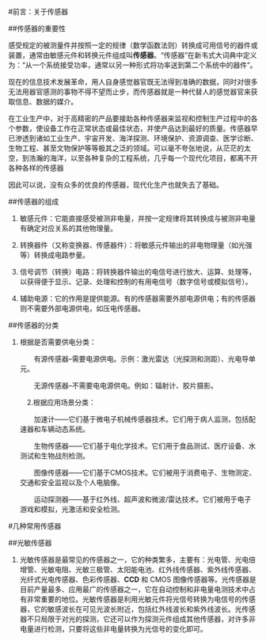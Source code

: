 #前言：关于传感器

##传感器的重要性

感受规定的被测量件并按照一定的规律（数学函数法则）转换成可用信号的器件或装置，通常由敏感元件和转换元件组成叫**传感器**。“传感器”在新韦式大词典中定义为：“从一个系统接受功率，通常以另一种形式将功率送到第二个系统中的器件”。

现在的信息技术发展革命，用人自身感觉器官既无法得到准确的数据，同时对很多无法用器官感测的事物不得不望而止步，而传感器就是一种代替人的感觉器官来获取信息、数据的媒介。

在工业生产中，对于高精密的产品要接助各种传感器来监视和控制生产过程中的各个参数，使设备工作在正常状态或最佳状态，并使产品达到最好的质量。传感器早已渗透到诸如工业生产、宇宙开发、海洋探测、环境保护、资源调查、医学诊断、生物工程、甚至文物保护等等极其之泛的领域。可以毫不夸张地说，从茫茫的太空，到浩瀚的海洋，以至各种复杂的工程系统，几乎每一个现代化项目，都离不开各种各样的传感器

因此可以说，没有众多的优良的传感器，现代化生产也就失去了基础。

##传感器的组成

1. 敏感元件：它能直接感受被测非电量，并按一定规律将其转换成与被测非电量有确定对应关系的其他物理量。

2. 转换器件（又称变换器、传感器件）：将敏感元件输出的非电物理量（如光强等）转换成电路参量。

3. 信号调节（转换）电路：将转换器件输出的电信号进行放大、运算、处理等，以获得便于显示、记录、处理和控制的有用电信号（数字信号或模拟信号）。

4. 辅助电源：它的作用是提供能源。有的传感器需要外部电源供电；有的传感器则不需要外部电源供电，如压电传感器。

##传感器的分类

1. 根据是否需要供电分类：

   &emsp;&emsp;有源传感器–需要电源供电。示例：激光雷达（光探测和测距）、光电导单元。

   &emsp;&emsp;无源传感器–不需要电电源供电。例如：辐射计、胶片摄影。

   &emsp;2.根据应用场景分类：

   &emsp;&emsp;加速计——它们基于微电子机械传感器技术。它们用于病人监测，包括配速器和车辆动态系统。

   &emsp;&emsp;生物传感器——它们基于电化学技术。它们用于食品测试、医疗设备、水测试和生物战剂检测。

   &emsp;&emsp;图像传感器——它们基于CMOS技术。它们被用于消费电子、生物测定、交通和安全监视以及个人电脑像。

   &emsp;&emsp;运动探测器——基于红外线、超声波和微波/雷达技术。它们被用于电子游戏和模拟，光激活和安全检测。	

#几种常用传感器

##光敏传感器

1. 光敏传感器是最常见的传感器之一，它的种类繁多，主要有：光电管、光电倍增管、光敏电阻、光敏三极管、太阳能电池、红外线传感器、紫外线传感器、光纤式光电传感器、色彩传感器、**CCD** 和 CMOS 图像传感器等。光传感器是目前产量最多、应用最广的传感器之一，它在自动控制和非电量电测技术中占有非常重要的地位。
   ​光敏传感器是利用光敏元件将光信号转换为电信号的传感器，它的敏感波长在可见光波长附近，包括红外线波长和紫外线波长。光传感器不只局限于对光的探测，它还可以作为探测元件组成其他传感器，对许多非电量进行检测，只要将这些非电量转换为光信号的变化即可。

